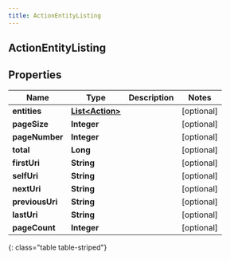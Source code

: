 ```yaml
---
title: ActionEntityListing
---
```


## ActionEntityListing

## Properties

| Name            | Type                                                     | Description | Notes      |
| --------------- | -------------------------------------------------------- | ----------- | ---------- |
| **entities**    | <!----><!---->[**List&lt;Action&gt;**](Action.md)<!----> |             | [optional] |
| **pageSize**    | <!----><!---->**Integer**<!---->                         |             | [optional] |
| **pageNumber**  | <!----><!---->**Integer**<!---->                         |             | [optional] |
| **total**       | <!----><!---->**Long**<!---->                            |             | [optional] |
| **firstUri**    | <!----><!---->**String**<!---->                          |             | [optional] |
| **selfUri**     | <!----><!---->**String**<!---->                          |             | [optional] |
| **nextUri**     | <!----><!---->**String**<!---->                          |             | [optional] |
| **previousUri** | <!----><!---->**String**<!---->                          |             | [optional] |
| **lastUri**     | <!----><!---->**String**<!---->                          |             | [optional] |
| **pageCount**   | <!----><!---->**Integer**<!---->                         |             | [optional] |

{: class="table table-striped"}
